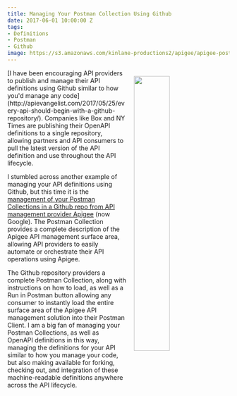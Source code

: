 ```yaml
---
title: Managing Your Postman Collection Using Github
date: 2017-06-01 10:00:00 Z
tags:
- Definitions
- Postman
- Github
image: https://s3.amazonaws.com/kinlane-productions2/apigee/apigee-postman-collection-on-github.png
---
```


<p><a href="https://github.com/apigee/apigee-management-api-postman"><img style="padding: 15px" src="https://s3.amazonaws.com/kinlane-productions2/apigee/apigee-postman-collection-on-github.png" align="right" width="40%" style="padding: 15px;" /></a></p>[I have been encouraging API providers to publish and manage their API definitions using Github similar to how you'd manage any code](http://apievangelist.com/2017/05/25/every-api-should-begin-with-a-github-repository/). Companies like Box and NY Times are publishing their OpenAPI definitions to a single repository, allowing partners and API consumers to pull the latest version of the API definition and use throughout the API lifecycle.

I stumbled across another example of managing your API definitions using Github, but this time it is the [management of your Postman Collections in a Github repo from API management provider Apigee](https://github.com/apigee/apigee-management-api-postman) (now Google). The Postman Collection provides a complete description of the Apigee API management surface area, allowing API providers to easily automate or orchestrate their API operations using Apigee.

The Github repository providers a complete Postman Collection, along with instructions on how to load, as well as a Run in Postman button allowing any consumer to instantly load the entire surface area of the Apigee API management solution into their Postman Client. I am a big fan of managing your Postman Collections, as well as OpenAPI definitions in this way, managing the definitions for your API similar to how you manage your code, but also making available for forking, checking out, and integration of these machine-readable definitions anywhere across the API lifecycle.